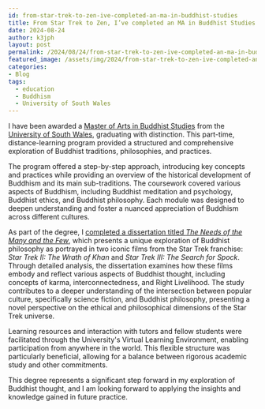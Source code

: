 ```yaml
---
id: from-star-trek-to-zen-ive-completed-an-ma-in-buddhist-studies
title: From Star Trek to Zen, I’ve completed an MA in Buddhist Studies
date: 2024-08-24
author: k3jph
layout: post
permalink: /2024/08/24/from-star-trek-to-zen-ive-completed-an-ma-in-buddhist-studies
featured_image: /assets/img/2024/from-star-trek-to-zen-ive-completed-an-ma-in-buddhist-studies.webp
categories:
- Blog 
tags:
  - education
  - Buddhism
  - University of South Wales
---
```


I have been awarded a [Master of Arts in Buddhist
Studies](https://southwales.ac.uk/courses/ma-buddhist-studies/) from the
[University of South Wales](https://southwales.ac.uk/), graduating with
distinction. This part-time, distance-learning program provided a structured and
comprehensive exploration of Buddhist traditions, philosophies, and practices.

The program offered a step-by-step approach, introducing key concepts and
practices while providing an overview of the historical development of Buddhism
and its main sub-traditions. The coursework covered various aspects of Buddhism,
including Buddhist meditation and psychology, Buddhist ethics, and Buddhist
philosophy. Each module was designed to deepen understanding and foster a
nuanced appreciation of Buddhism across different cultures.

As part of the degree, I [completed a dissertation titled _The Needs of the Many
and the Few_](/assets/docs/JHoward-USW-Thesis.pdf), which presents a unique
exploration of Buddhist philosophy as portrayed in two iconic films from the
Star Trek franchise: _Star Trek II: The Wrath of Khan_ and _Star Trek III: The
Search for Spock_. Through detailed analysis, the dissertation examines how
these films embody and reflect various aspects of Buddhist thought, including
concepts of karma, interconnectedness, and Right Livelihood. The study
contributes to a deeper understanding of the intersection between popular
culture, specifically science fiction, and Buddhist philosophy, presenting a
novel perspective on the ethical and philosophical dimensions of the Star Trek
universe.

Learning resources and interaction with tutors and fellow students were
facilitated through the University's Virtual Learning Environment, enabling
participation from anywhere in the world. This flexible structure was
particularly beneficial, allowing for a balance between rigorous academic study
and other commitments.

This degree represents a significant step forward in my exploration of Buddhist
thought, and I am looking forward to applying the insights and knowledge gained
in future practice.
